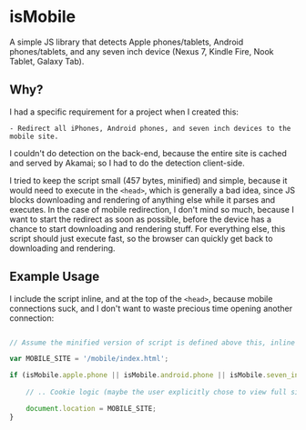 # isMobile


A simple JS library that detects Apple phones/tablets, Android phones/tablets, and any seven inch device (Nexus 7, Kindle Fire, Nook Tablet, Galaxy Tab).



## Why?

I had a specific requirement for a project when I created this:

`- Redirect all iPhones, Android phones, and seven inch devices to the mobile site.`

I couldn't do detection on the back-end, because the entire site is cached and served by Akamai; so I had to do the detection client-side.

I tried to keep the script small (457 bytes, minified) and simple, because it would need to execute in the `<head>`, which is generally a bad idea, since JS blocks downloading and rendering of anything else while it parses and executes. In the case of mobile redirection, I don't mind so much, because I want to start the redirect as soon as possible, before the device has a chance to start downloading and rendering stuff. For everything else, this script should just execute fast, so the browser can quickly get back to downloading and rendering.


## Example Usage

I include the script inline, and at the top of the `<head>`, because mobile connections suck, and I don't want to waste precious time opening another connection:


```javascript

// Assume the minified version of script is defined above this, inline

var MOBILE_SITE = '/mobile/index.html';

if (isMobile.apple.phone || isMobile.android.phone || isMobile.seven_inch) {
    
    // .. Cookie logic (maybe the user explicitly chose to view full site before)

    document.location = MOBILE_SITE;
}

```